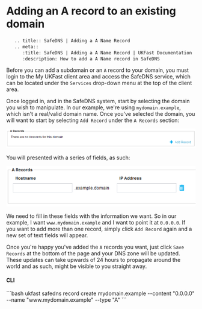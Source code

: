 # Adding an A record to an existing domain

```eval_rst
   .. title:: SafeDNS | Adding a A Name Record
   .. meta::
      :title: SafeDNS | Adding a A Name Record | UKFast Documentation
      :description: How to add a A Name record in SafeDNS

```


Before you can add a subdomain or an `A` record to your domain, you must login to the My UKFast client area and access the SafeDNS service, which can be located under the `Services` drop-down menu at the top of the client area.

Once logged in, and in the SafeDNS system, start by selecting the domain you wish to manipulate. In our example, we're using `mydomain.example`, which isn't a real/valid domain name. Once you've selected the domain, you will want to start by selecting `Add Record` under the `A Records` section:

![No A Records](files/addarecord1.png)

You will presented with a series of fields, as such:

![Blank A Record](files/addarecord2.png)

We need to fill in these fields with the information we want. So in our example, I want `www.mydomain.example` and I want to point it at `0.0.0.0`. If you want to add more than one record, simply click `Add Record` again and a new set of text fields will appear.

Once you're happy you've added the `A` records you want, just click `Save Records` at the bottom of the page and your DNS zone will be updated. These updates can take upwards of 24 hours to propagate around the world and as such, might be visible to you straight away.


<h4><b>CLI</b></h4>
```bash
ukfast safedns record create mydomain.example --content "0.0.0.0" --name "www.mydomain.example" --type "A"
```
